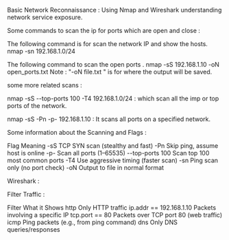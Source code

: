 Basic Network Reconnaissance : Using Nmap and Wireshark understanding network service exposure.

Some commands to scan the ip for ports which are open and close : 

The following command is for scan the network IP and show the hosts. 
nmap -sn 192.168.1.0/24

The following command to scan the open ports .
nmap -sS 192.168.1.10 -oN open_ports.txt
Note : "-oN file.txt "  is for where the output will be saved.

some more related scans : 

nmap -sS --top-ports 100 -T4 192.168.1.0/24     : which scan all the imp or top ports of the network.

nmap -sS -Pn -p- 192.168.1.10                             : It scans all ports on a specified network.


Some information about the Scanning and Flags : 

Flag	                           Meaning
-sS	                          TCP SYN scan (stealthy and fast)
-Pn	                          Skip ping, assume host is online
-p-	                          Scan all ports (1–65535)
--top-ports 100	  Scan top 100 most common ports
-T4	                          Use aggressive timing (faster scan)
-sn	                          Ping scan only (no port check)
-oN	                          Output to file in normal format




Wireshark :

Filter Traffic :

Filter	                            What it Shows
http	                                    Only HTTP traffic
ip.addr == 192.168.1.10	    Packets involving a specific IP
tcp.port == 80	            Packets over TCP port 80 (web traffic)
icmp	                            Ping packets (e.g., from ping command)
dns	                                    Only DNS queries/responses
